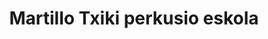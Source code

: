 ---
title : "Martillo Txiki perkusio eskola"
# full screen navigation
first_name : ""
last_name : "Igor De Castro"
bg_image : "images/backgrounds/igor-drumming.jpg"
# animated text loop
occupations:
- "Bateria jotzeko gogorik izan al duzu inoiz?"
- "Leku egokira iritsi zara!"
- "2021-2022 ikasturterako apuntatzeko data irekita"

# slider background image loop
slider_images:
- "images/slider/slider-1.jpg"
- "images/slider/slider-2.jpg"
- "images/slider/slider-3.jpg"

# button
button:
  enable : true
  label : "Kontaktatu"
  link : "../#contact"


# custom style
custom_class: "" 
custom_attributes: "" 
custom_css: ""

---